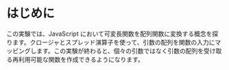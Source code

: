 # はじめに

この実験では、JavaScript において可変長関数を配列関数に変換する概念を探ります。クロージャとスプレッド演算子を使って、引数の配列を関数の入力にマッピングします。この実験が終わると、個々の引数ではなく引数の配列を受け取る再利用可能な関数を作成できるようになります。
